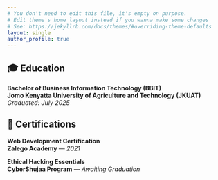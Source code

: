 ```yaml
---
# You don't need to edit this file, it's empty on purpose.
# Edit theme's home layout instead if you wanna make some changes
# See: https://jekyllrb.com/docs/themes/#overriding-theme-defaults
layout: single
author_profile: true
---
```

## 🎓 Education

**Bachelor of Business Information Technology (BBIT)**  
**Jomo Kenyatta University of Agriculture and Technology (JKUAT)**  
_Graduated: July 2025_

## 📜 Certifications

**Web Development Certification**  
**Zalego Academy** — *2021*

**Ethical Hacking Essentials**  
**CyberShujaa Program** — *Awaiting Graduation*


